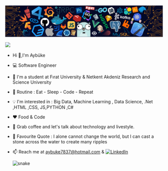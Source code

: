 ![Github Banner](https://github.com/Jaydeep-Yadav/Jaydeep-Yadav/blob/main/banner.png)
</p>

<p>
  
  <a href="https://github.com/DenverCoder1/readme-typing-svg"><img src="https://readme-typing-svg.herokuapp.com?&font=IBM+Plex+Sans&color=abcdef&size=20&lines=Welcome+to+my+GitHub+Profile!;I'm+a+Software+Engineer" /></a>
</p>

   
- Hi 👋,I'm Aybüke
- 💻 Software Engineer
- 💼 I'm a student at Fırat University & Netkent Akdeniz Research and Science University
- 🔄 Routine : Eat - Sleep - Code - Repeat
- 💡 I'm interested in : Big Data, Machine Learning , Data Science, .Net ,HTML ,CSS, JS,PYTHON ,C# 
- ❤️ Food & Code
- 💬 Grab coffee and let's talk about technology and livestyle.
- 📝 Favourite Quote : I alone cannot change the world, but I can cast a stone across the water to create many ripples
- 📫 Reach me at aybuke7837@hotmail.com & <a href="https://www.linkedin.com/in/yazilimmuhendisi/" target="_blank">
    <img alt="LinkedIn" src="https://img.shields.io/badge/LinkedIn-0077B5?style=for-the-badge&logo=linkedin&logoColor=white">
  </a> 
  



   
   

  <img src="https://github.com/akshitagupta15june/akshitagupta15june/blob/output/github-contribution-grid-snake.svg" alt="snake"></center>
</p>

<!-- https://github.com/Ayan-thecodeking/akshitagupta15june/blob/output/github-contribution-grid-snake.gif?raw=true -->
    
